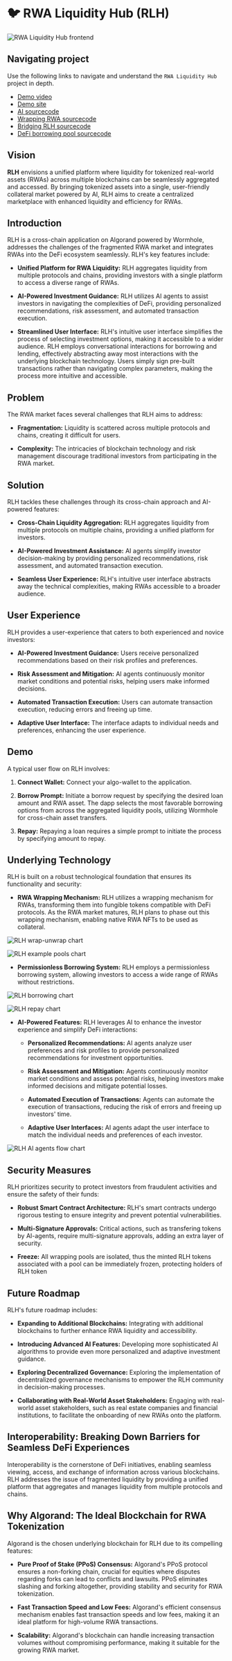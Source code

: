 # :bird: RWA Liquidity Hub (RLH)

![RWA Liquidity Hub frontend](rlh_site.png)

## Navigating project

Use the following links to navigate and understand the `RWA Liquidity Hub` project in depth.

- [Demo video](https://youtu.be/glk_zKz8qpM)
- [Demo site](https://rwa-liquidity-hub.vercel.app/)
- [AI sourcecode](https://github.com/RWA-Liquidity-Hub/ai)
- [Wrapping RWA sourcecode](https://github.com/RWA-Liquidity-Hub/wrapping-algokit)
- [Bridging RLH sourcecode](https://github.com/RWA-Liquidity-Hub/wormhole-token-bridge)
- [DeFi borrowing pool sourcecode](https://github.com/RWA-Liquidity-Hub/aave-v3-deploy)

## Vision

**RLH** envisions a unified platform where liquidity for tokenized real-world assets (RWAs) across multiple blockchains can be seamlessly aggregated and accessed. By bringing tokenized assets into a single, user-friendly collateral market powered by AI, RLH aims to create a centralized marketplace with enhanced liquidity and efficiency for RWAs.

## Introduction

RLH is a cross-chain application on Algorand powered by Wormhole, addresses the challenges of the fragmented RWA market and integrates RWAs into the DeFi ecosystem seamlessly. RLH's key features include:

* **Unified Platform for RWA Liquidity:** RLH aggregates liquidity from multiple protocols and chains, providing investors with a single platform to access a diverse range of RWAs.

* **AI-Powered Investment Guidance:** RLH utilizes AI agents to assist investors in navigating the complexities of DeFi, providing personalized recommendations, risk assessment, and automated transaction execution.

* **Streamlined User Interface:** RLH's intuitive user interface simplifies the process of selecting investment options, making it accessible to a wider audience. RLH employs conversational interactions for borrowing and lending, effectively abstracting away most interactions with the underlying blockchain technology. Users simply sign pre-built transactions rather than navigating complex parameters, making the process more intuitive and accessible.

## Problem

The RWA market faces several challenges that RLH aims to address:

* **Fragmentation:** Liquidity is scattered across multiple protocols and chains, creating it difficult for users.

* **Complexity:** The intricacies of blockchain technology and risk management discourage traditional investors from participating in the RWA market.

## Solution

RLH tackles these challenges through its cross-chain approach and AI-powered features:

* **Cross-Chain Liquidity Aggregation:** RLH aggregates liquidity from multiple protocols on multiple chains, providing a unified platform for investors.

* **AI-Powered Investment Assistance:** AI agents simplify investor decision-making by providing personalized recommendations, risk assessment, and automated transaction execution.

* **Seamless User Experience:** RLH's intuitive user interface abstracts away the technical complexities, making RWAs accessible to a broader audience.

## User Experience

RLH provides a user-experience that caters to both experienced and novice investors:

* **AI-Powered Investment Guidance:** Users receive personalized recommendations based on their risk profiles and preferences.

* **Risk Assessment and Mitigation:** AI agents continuously monitor market conditions and potential risks, helping users make informed decisions.

* **Automated Transaction Execution:** Users can automate transaction execution, reducing errors and freeing up time.

* **Adaptive User Interface:** The interface adapts to individual needs and preferences, enhancing the user experience.

## Demo

A typical user flow on RLH involves:

1. **Connect Wallet:** Connect your algo-wallet to the application.

2. **Borrow Prompt:** Initiate a borrow request by specifying the desired loan amount and RWA asset. The dapp selects the most favorable borrowing options from across the aggregated liquidity pools, utilizing Wormhole for cross-chain asset transfers.

4. **Repay:** Repaying a loan requires a simple prompt to initiate the process by specifying amount to repay.

## Underlying Technology

RLH is built on a robust technological foundation that ensures its functionality and security:

* **RWA Wrapping Mechanism:** RLH utilizes a wrapping mechanism for RWAs, transforming them into fungible tokens compatible with DeFi protocols. As the RWA market matures, RLH plans to phase out this wrapping mechanism, enabling native RWA NFTs to be used as collateral.

![RLH wrap-unwrap chart](rlh_wrapping.png)

![RLH example pools chart](rlh_pools.png)

* **Permissionless Borrowing System:** RLH employs a permissionless borrowing system, allowing investors to access a wide range of RWAs without restrictions.

![RLH borrowing chart](rlh_borrow.png)

![RLH repay chart](rlh_repay.png)

* **AI-Powered Features:** RLH leverages AI to enhance the investor experience and simplify DeFi interactions:

    * **Personalized Recommendations:** AI agents analyze user preferences and risk profiles to provide personalized recommendations for investment opportunities.

    * **Risk Assessment and Mitigation:** Agents continuously monitor market conditions and assess potential risks, helping investors make informed decisions and mitigate potential losses.

    * **Automated Execution of Transactions:** Agents can automate the execution of transactions, reducing the risk of errors and freeing up investors' time.

    * **Adaptive User Interfaces:** AI agents adapt the user interface to match the individual needs and preferences of each investor.

![RLH AI agents flow chart](rlh_agents.png)

## Security Measures

RLH prioritizes security to protect investors from fraudulent activities and ensure the safety of their funds:

* **Robust Smart Contract Architecture:** RLH's smart contracts undergo rigorous testing to ensure integrity and prevent potential vulnerabilities.

* **Multi-Signature Approvals:** Critical actions, such as transfering tokens by AI-agents, require multi-signature approvals, adding an extra layer of security.

* **Freeze:** All wrapping pools are isolated, thus the minted RLH tokens associated with a pool can be immediately frozen, protecting holders of RLH token

## Future Roadmap

RLH's future roadmap includes:

* **Expanding to Additional Blockchains:** Integrating with additional blockchains to further enhance RWA liquidity and accessibility.

* **Introducing Advanced AI Features:** Developing more sophisticated AI algorithms to provide even more personalized and adaptive investment guidance.

* **Exploring Decentralized Governance:** Exploring the implementation of decentralized governance mechanisms to empower the RLH community in decision-making processes.

* **Collaborating with Real-World Asset Stakeholders:** Engaging with real-world asset stakeholders, such as real estate companies and financial institutions, to facilitate the onboarding of new RWAs onto the platform.

## Interoperability: Breaking Down Barriers for Seamless DeFi Experiences

Interoperability is the cornerstone of DeFi initiatives, enabling seamless viewing, access, and exchange of information across various blockchains. RLH addresses the issue of fragmented liquidity by providing a unified platform that aggregates and manages liquidity from multiple protocols and chains.

## Why Algorand: The Ideal Blockchain for RWA Tokenization

Algorand is the chosen underlying blockchain for RLH due to its compelling features:

* **Pure Proof of Stake (PPoS) Consensus:** Algorand's PPoS protocol ensures a non-forking chain, crucial for equities where disputes regarding forks can lead to conflicts and lawsuits. PPoS eliminates slashing and forking altogether, providing stability and security for RWA tokenization.

* **Fast Transaction Speed and Low Fees:** Algorand's efficient consensus mechanism enables fast transaction speeds and low fees, making it an ideal platform for high-volume RWA transactions.

* **Scalability:** Algorand's blockchain can handle increasing transaction volumes without compromising performance, making it suitable for the growing RWA market.

